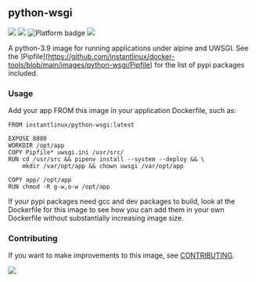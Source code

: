 ## python-wsgi
[![](https://img.shields.io/docker/v/instantlinux/python-wsgi?sort=date)](https://hub.docker.com/r/instantlinux/python-wsgi/tags "Version badge") [![](https://img.shields.io/docker/image-size/instantlinux/python-wsgi?sort=date)](https://github.com/instantlinux/docker-tools/-/blob/main/images/python-wsgi "Image badge") ![](https://img.shields.io/badge/platform-amd64%20arm64%20arm%2Fv6%20arm%2Fv7-blue "Platform badge") [![](https://img.shields.io/badge/dockerfile-latest-blue)](https://gitlab.com/instantlinux/docker-tools/-/blob/main/images/python-wsgi/Dockerfile "dockerfile")

A python-3.9 image for running applications under alpine and UWSGI. See the ]Pipfile](https://github.com/instantlinux/docker-tools/blob/main/images/python-wsgi/Pipfile) for the list of pypi packages included.

### Usage
Add your app FROM this image in your application Dockerfile, such as:
```
FROM instantlinux/python-wsgi:latest

EXPOSE 8080
WORKDIR /opt/app
COPY Pipfile* uwsgi.ini /usr/src/
RUN cd /usr/src && pipenv install --system --deploy && \
    mkdir /var/opt/app && chown uwsgi /var/opt/app

COPY app/ /opt/app
RUN chmod -R g-w,o-w /opt/app
```

If your pypi packages need gcc and dev packages to build, look at the Dockerfile for this image to see how you can add them in your own Dockerfile without substantially increasing image size.

### Contributing

If you want to make improvements to this image, see [CONTRIBUTING](https://github.com/instantlinux/docker-tools/blob/main/CONTRIBUTING.md).

[![](https://img.shields.io/badge/license-GPL--3.0-red.svg)](https://choosealicense.com/licenses/gpl-3.0/ "License badge")
